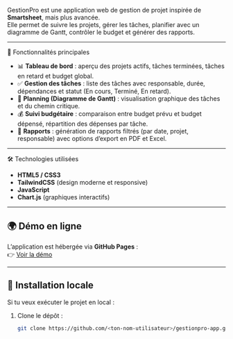 GestionPro est une application web de gestion de projet inspirée de **Smartsheet**, mais plus avancée.  
Elle permet de suivre les projets, gérer les tâches, planifier avec un diagramme de Gantt, contrôler le budget et générer des rapports.

---
 📌 Fonctionnalités principales
- 📊 **Tableau de bord** : aperçu des projets actifs, tâches terminées, tâches en retard et budget global.
- ✅ **Gestion des tâches** : liste des tâches avec responsable, durée, dépendances et statut (En cours, Terminé, En retard).
- 📅 **Planning (Diagramme de Gantt)** : visualisation graphique des tâches et du chemin critique.
- 💰 **Suivi budgétaire** : comparaison entre budget prévu et budget dépensé, répartition des dépenses par tâche.
- 📑 **Rapports** : génération de rapports filtrés (par date, projet, responsable) avec options d’export en PDF et Excel.

---

🛠️ Technologies utilisées
- **HTML5 / CSS3**
- **TailwindCSS** (design moderne et responsive)
- **JavaScript**
- **Chart.js** (graphiques interactifs)

---

## 🌍 Démo en ligne
L’application est hébergée via **GitHub Pages** :  
👉 [Voir la démo](https://Master-Bronz12.github.io/gestionpro-app/)

---

## 🚀 Installation locale
Si tu veux exécuter le projet en local :

1. Clone le dépôt :
   ```bash
   git clone https://github.com/<ton-nom-utilisateur>/gestionpro-app.git
